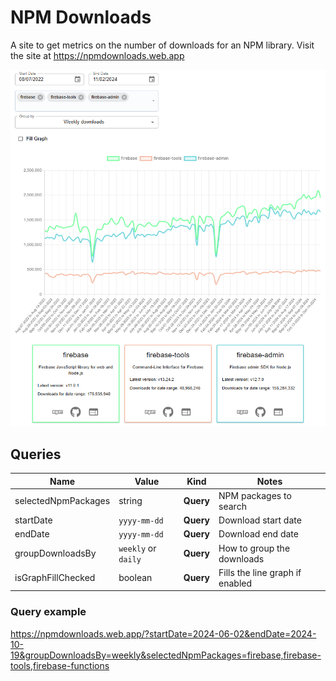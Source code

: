 # NPM Downloads

A site to get metrics on the number of downloads for an NPM library. Visit the site at https://npmdownloads.web.app

<img src="images/web-app.png"/>

## Queries

| Name                | Value               | Kind      | Notes                           |
| ------------------- | ------------------- | --------- | ------------------------------- |
| selectedNpmPackages | string              | **Query** | NPM packages to search          |
| startDate           | `yyyy-mm-dd`        | **Query** | Download start date             |
| endDate             | `yyyy-mm-dd`        | **Query** | Download end date               |
| groupDownloadsBy    | `weekly` or `daily` | **Query** | How to group the downloads      |
| isGraphFillChecked  | boolean             | **Query** | Fills the line graph if enabled |

### Query example

https://npmdownloads.web.app/?startDate=2024-06-02&endDate=2024-10-19&groupDownloadsBy=weekly&selectedNpmPackages=firebase,firebase-tools,firebase-functions
